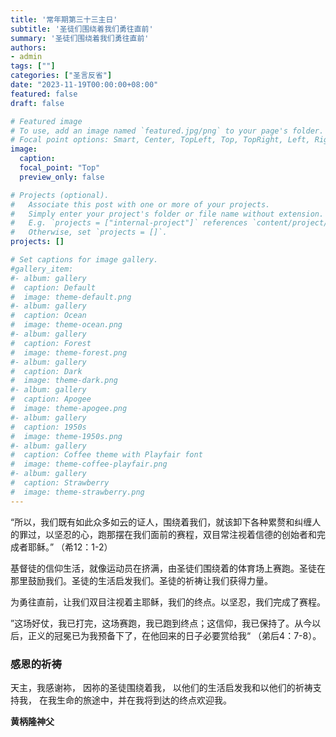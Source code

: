 ```yaml
---
title: '常年期第三十三主日'
subtitle: '圣徒们围绕着我们勇往直前'
summary: '圣徒们围绕着我们勇往直前'
authors:
- admin
tags: [""]
categories: ["圣言反省"]
date: "2023-11-19T00:00:00+08:00"
featured: false
draft: false

# Featured image
# To use, add an image named `featured.jpg/png` to your page's folder.
# Focal point options: Smart, Center, TopLeft, Top, TopRight, Left, Right, BottomLeft, Bottom, BottomRight
image:
  caption:
  focal_point: "Top"
  preview_only: false

# Projects (optional).
#   Associate this post with one or more of your projects.
#   Simply enter your project's folder or file name without extension.
#   E.g. `projects = ["internal-project"]` references `content/project/deep-learning/index.md`.
#   Otherwise, set `projects = []`.
projects: []

# Set captions for image gallery.
#gallery_item:
#- album: gallery
#  caption: Default
#  image: theme-default.png
#- album: gallery
#  caption: Ocean
#  image: theme-ocean.png
#- album: gallery
#  caption: Forest
#  image: theme-forest.png
#- album: gallery
#  caption: Dark
#  image: theme-dark.png
#- album: gallery
#  caption: Apogee
#  image: theme-apogee.png
#- album: gallery
#  caption: 1950s
#  image: theme-1950s.png
#- album: gallery
#  caption: Coffee theme with Playfair font
#  image: theme-coffee-playfair.png
#- album: gallery
#  caption: Strawberry
#  image: theme-strawberry.png
---
```

“所以，我们既有如此众多如云的证人，围绕着我们，就该卸下各种累赘和纠缠人的罪过，以坚忍的心，跑那摆在我们面前的赛程，双目常注视着信德的创始者和完成者耶稣。” （希12：1-2）

基督徒的信仰生活，就像运动员在挤满，由圣徒们围绕着的体育场上赛跑。圣徒在那里鼓励我们。圣徒的生活启发我们。圣徒的祈祷让我们获得力量。

为勇往直前，让我们双目注视着主耶稣，我们的终点。以坚忍，我们完成了赛程。

”这场好仗，我已打完，这场赛跑，我已跑到终点；这信仰，我已保持了。从今以后，正义的冠冕已为我预备下了，在他回来的日子必要赏给我“ （弟后4：7-8）。

### 感恩的祈祷
天主，我感谢袮，
因祢的圣徒围绕着我，
以他们的生活启发我和以他们的祈祷支持我，
在我生命的旅途中，并在我将到达的终点欢迎我。

__黄柄隆神父__